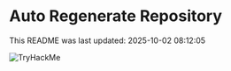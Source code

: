 # Auto Regenerate Repository

This README was last updated: 2025-10-02 08:12:05

 ![TryHackMe](https://tryhackme.com/badge/533634)